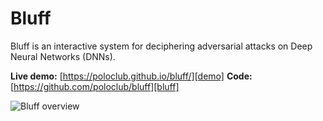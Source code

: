 # Bluff

Bluff is an interactive system for deciphering adversarial attacks on Deep Neural Networks (DNNs). 

**Live demo:** [https://poloclub.github.io/bluff/][demo]
**Code:** [https://github.com/poloclub/bluff][bluff]

![Bluff overview](bluff-teaser.png)
